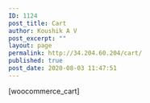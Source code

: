 ```yaml
---
ID: 1124
post_title: Cart
author: Koushik A V
post_excerpt: ""
layout: page
permalink: http://34.204.60.204/cart/
published: true
post_date: 2020-08-03 11:47:51
---
```

<!-- wp:shortcode -->[woocommerce_cart]<!-- /wp:shortcode -->